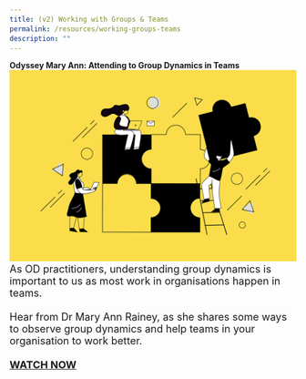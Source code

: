 ```yaml
---
title: (v2) Working with Groups & Teams
permalink: /resources/working-groups-teams
description: ""
---
```

<table><tr><b>Odyssey Mary Ann: Attending to Group Dynamics in Teams</b></tr>
<tr><div class="col is-4"><figure style="margin:0;"><img src="/images/Team%20Development.jpg" alt="employee engagement"></figure>
<div class="col is-8"> <font size="4">As OD practitioners, understanding group dynamics is important to us as most work in organisations happen in teams.<br><br>Hear from Dr Mary Ann Rainey, as she shares some ways to observe group dynamics and help teams in your organisation to work better. <br><br><a href ="https://vimeo.com/130939928"><b>WATCH NOW</b></a></div></tr>
	<br>
	</table>